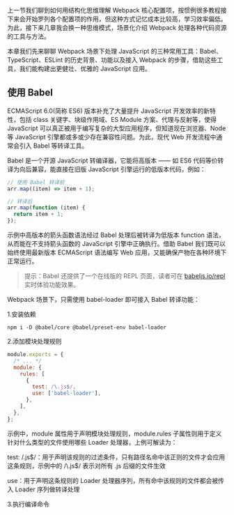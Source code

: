 <!--
 * @Author: 朽木白
 * @Date: 2022-07-23 17:33:58
 * @LastEditors: 1547702880@qq.com
 * @LastEditTime: 2022-07-24 13:44:17
 * @Description:
-->

上一节我们聊到如何用结构化思维理解 Webpack 核心配置项，按惯例很多教程接下来会开始罗列各个配置项的作用，但这种方式记忆成本比较高，学习效率偏低。为此，接下来几章我会换一种思维模式，场景化介绍 Webpack 处理各种代码资源的工具与方法。

本章我们先来聊聊 Webpack 场景下处理 JavaScript 的三种常用工具：Babel、TypeScript、ESLint 的历史背景、功能以及接入 Webpack 的步骤，借助这些工具，我们能构建出更健壮、优雅的 JavaScript 应用。

## 使用 Babel

ECMAScript 6.0(简称 ES6) 版本补充了大量提升 JavaScript 开发效率的新特性，包括 class 关键字、块级作用域、ES Module 方案、代理与反射等，使得 JavaScript 可以真正被用于编写复杂的大型应用程序，但知道现在浏览器、Node 等 JavaScript 引擎都或多或少存在兼容性问题。为此，现代 Web 开发流程中通常会引入 Babel 等转译工具。

Babel 是一个开源 JavaScript 转编译器，它能将高版本 —— 如 ES6 代码等价转译为向后兼容，能直接在旧版 JavaScript 引擎运行的低版本代码，例如：

```js
// 使用 Babel 转译前
arr.map((item) => item + 1);

// 转译后
arr.map(function (item) {
  return item + 1;
});
```

示例中高版本的箭头函数语法经过 Babel 处理后被转译为低版本 function 语法，从而能在不支持箭头函数的 JavaScript 引擎中正确执行。借助 Babel 我们既可以始终使用最新版本 ECMAScript 语法编写 Web 应用，又能确保产物在各种环境下正常运行。

> 提示：Babel 还提供了一个在线版的 REPL 页面，读者可在 [babeljs.io/repl](https://babeljs.io/repl) 实时体验功能效果。

Webpack 场景下，只需使用 babel-loader 即可接入 Babel 转译功能：

1.安装依赖

`npm i -D @babel/core @babel/preset-env babel-loader`

2.添加模块处理规则

```js
module.exports = {
  /* ... */
  module: {
    rules: [
      {
        test: /\.js$/,
        use: ['babel-loader'],
      },
    ],
  },
};
```

示例中，module 属性用于声明模块处理规则，module.rules 子属性则用于定义针对什么类型的文件使用哪些 Loader 处理器，上例可解读为：

test: /\.js$/：用于声明该规则的过滤条件，只有路径名命中该正则的文件才会应用这条规则，示例中的 /\.js$/ 表示对所有 .js 后缀的文件生效

use：用于声明这条规则的 Loader 处理器序列，所有命中该规则的文件都会被传入 Loader 序列做转译处理

3.执行编译命令

